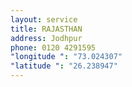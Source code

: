 ```yaml
---
layout: service
title: RAJASTHAN
address: Jodhpur
phone: 0120 4291595
"longitude ": "73.024307"
"latitude ": "26.238947"
---
```

